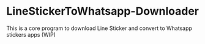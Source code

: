 # LineStickerToWhatsapp-Downloader
This is a core program to download Line Sticker and convert to Whatsapp stickers apps (WIP)

